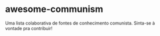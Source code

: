 # awesome-communism
Uma lista colaborativa de fontes de conhecimento comunista. Sinta-se à vontade pra contribuir!

